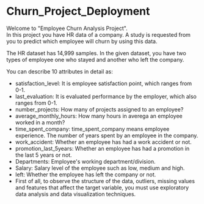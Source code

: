 # Churn_Project_Deployment


Welcome to "Employee Churn Analysis Project".    
In this project you have HR data of a company. A study is requested from you to predict which employee will churn by using this data.

The HR dataset has 14,999 samples. In the given dataset, you have two types of employee one who stayed and another who left the company.

You can describe 10 attributes in detail as:

* satisfaction_level: It is employee satisfaction point, which ranges from 0-1.       
* last_evaluation: It is evaluated performance by the employer, which also ranges from 0-1.          
* number_projects: How many of projects assigned to an employee?        
* average_monthly_hours: How many hours in averega an employee worked in a month?        
* time_spent_company: time_spent_company means employee experience. The number of years spent by an employee in the company.      
* work_accident: Whether an employee has had a work accident or not.           
* promotion_last_5years: Whether an employee has had a promotion in the last 5 years or not.           
* Departments: Employee's working department/division.       
* Salary: Salary level of the employee such as low, medium and high.           
* left: Whether the employee has left the company or not.        
* First of all, to observe the structure of the data, outliers, missing values and features that affect the target variable, you must use exploratory data analysis and data visualization techniques.        
